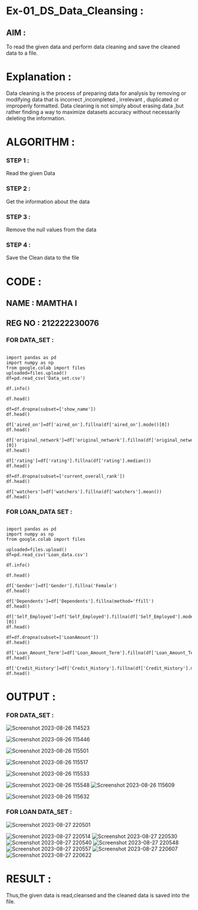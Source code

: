# Ex-01_DS_Data_Cleansing :


## AIM :
To read the given data and perform data cleaning and save the cleaned data to a file. 

# Explanation :
Data cleaning is the process of preparing data for analysis by removing or modifying data that is incorrect ,incompleted , irrelevant , duplicated or improperly formatted. 
Data cleaning is not simply about erasing data ,but rather finding a way to maximize datasets accuracy without necessarily deleting the information. 

# ALGORITHM :
### STEP 1 :
Read the given Data
### STEP 2 :
Get the information about the data
### STEP 3 :
Remove the null values from the data
### STEP 4 :
Save the Clean data to the file

# CODE :
##  NAME : MAMTHA I
## REG NO : 212222230076

### FOR DATA_SET :
```

import pandas as pd
import numpy as np
from google.colab import files
uploaded=files.upload()
df=pd.read_csv('Data_set.csv')

df.info()

df.head()

df=df.dropna(subset=['show_name'])
df.head()

df['aired_on']=df['aired_on'].fillna(df['aired_on'].mode()[0])
df.head()

df['original_network']=df['original_network'].fillna(df['original_network'].mode()[0])
df.head()

df['rating']=df['rating'].fillna(df['rating'].median())
df.head()

df=df.dropna(subset=['current_overall_rank'])
df.head()

df['watchers']=df['watchers'].fillna(df['watchers'].mean())
df.head()

```
 ### FOR LOAN_DATA SET :
 ```

import pandas as pd
import numpy as np
from google.colab import files

uploaded=files.upload()
df=pd.read_csv('Loan_data.csv')

df.info()

df.head()

df['Gender']=df['Gender'].fillna('Female')
df.head()

df['Dependents']=df['Dependents'].fillna(method='ffill')
df.head()

df['Self_Employed']=df['Self_Employed'].fillna(df['Self_Employed'].mode()[0])
df.head()

df=df.dropna(subset=['LoanAmount'])
df.head()

df['Loan_Amount_Term']=df['Loan_Amount_Term'].fillna(df['Loan_Amount_Term'].median())
df.head()

df['Credit_History']=df['Credit_History'].fillna(df['Credit_History'].min())
df.head()

```
# OUTPUT :

### FOR DATA_SET :
![Screenshot 2023-08-26 114523](https://github.com/Mamthaiyappaprabu/ODD2023-Datascience-Ex01/assets/119393563/cef6a111-6e2c-4a24-8839-4cb31c06031a)

![Screenshot 2023-08-26 115446](https://github.com/Mamthaiyappaprabu/ODD2023-Datascience-Ex01/assets/119393563/4314df12-71a0-4e4a-bfa7-dcbc220d4806)


![Screenshot 2023-08-26 115501](https://github.com/Mamthaiyappaprabu/ODD2023-Datascience-Ex01/assets/119393563/c0a39240-cfc0-46b1-820b-33c41ac2b61a)


![Screenshot 2023-08-26 115517](https://github.com/Mamthaiyappaprabu/ODD2023-Datascience-Ex01/assets/119393563/8294d55d-7e08-4c6d-8a97-5d149f92cecc)

![Screenshot 2023-08-26 115533](https://github.com/Mamthaiyappaprabu/ODD2023-Datascience-Ex01/assets/119393563/03092240-36f2-4e3c-9786-3b33f6946839)


![Screenshot 2023-08-26 115548](https://github.com/Mamthaiyappaprabu/ODD2023-Datascience-Ex01/assets/119393563/dbcad50e-5a47-4975-9eef-363491becf8d)
![Screenshot 2023-08-26 115609](https://github.com/Mamthaiyappaprabu/ODD2023-Datascience-Ex01/assets/119393563/f6ee80f5-46fb-43f9-8044-d0d5c8ba83e5)

![Screenshot 2023-08-26 115632](https://github.com/Mamthaiyappaprabu/ODD2023-Datascience-Ex01/assets/119393563/7e14a4e7-abc8-43e7-9b44-4f27512bd4c7)


### FOR LOAN DATA_SET :
![Screenshot 2023-08-27 220501](https://github.com/Mamthaiyappaprabu/ODD2023-Datascience-Ex01/assets/119393563/2d60281e-db76-4299-a5e7-755dc30f206e)

![Screenshot 2023-08-27 220514](https://github.com/Mamthaiyappaprabu/ODD2023-Datascience-Ex01/assets/119393563/206a4604-6d75-4ca0-9bdb-7b5d0fdd6195)
![Screenshot 2023-08-27 220530](https://github.com/Mamthaiyappaprabu/ODD2023-Datascience-Ex01/assets/119393563/16250e1d-cfcb-4042-9123-77cb7d0703ab)
![Screenshot 2023-08-27 220540](https://github.com/Mamthaiyappaprabu/ODD2023-Datascience-Ex01/assets/119393563/4599ef35-829a-4220-bb99-4fc1b30b2814)
![Screenshot 2023-08-27 220548](https://github.com/Mamthaiyappaprabu/ODD2023-Datascience-Ex01/assets/119393563/d94b84df-86b3-4814-a82c-a75f969b0e54)
![Screenshot 2023-08-27 220557](https://github.com/Mamthaiyappaprabu/ODD2023-Datascience-Ex01/assets/119393563/5bd36fb8-7573-4488-8311-39e3b2ba1085)
![Screenshot 2023-08-27 220607](https://github.com/Mamthaiyappaprabu/ODD2023-Datascience-Ex01/assets/119393563/41a18f5f-864b-401c-a167-8a6754f4e96d)
![Screenshot 2023-08-27 220622](https://github.com/Mamthaiyappaprabu/ODD2023-Datascience-Ex01/assets/119393563/7822e33f-e634-4be7-98d0-fff30fc029b7)

# RESULT :
Thus,the given data is read,cleansed and the cleaned data is saved into the file.
